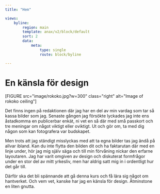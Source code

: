 ```yaml
---
title: "Hem"

views:
    byline:
        region: main
        template: anax/v2/block/default
        sort: 2
        data:
            meta:
                type: single
                route: block/byline

---
```

En känsla för design
=========================

[FIGURE src="image/rokoko.jpg?w=300" class="right" alt="Image of rokoko ceiling"]

Det finns ingen på redaktionen där jag har en del av min vardag som tar så kassa bilder som jag. Senaste gången jag försökte lyckades jag inte ens åstadkomma en publicerbar enkät, ni vet en så där med små passkort och tre meningar om något viktigt eller oviktigt. Ut och gör om, ta med dig någon som kan fotografera var budskapet.

Men trots att jag ständigt misslyckas med att ta egna bilder tas jag ändå på allvar ibland. Kan du inte flytta den bilden dit och ha faktarutan där med en linje under, hör jag mig själv säga och till min förvåning nickar den erfarne layoutaren. Jag har varit omgiven av design och diskuterat formfrågor under en stor del av mitt yrkesliv, men har aldrig satt mig in i ordentligt hur det går till.

Därför ska det bli spännande att gå denna kurs och få lära sig något om hantverket. Och vem vet, kanske har jag en känsla för design. Åtminstone en liten gnutta.
